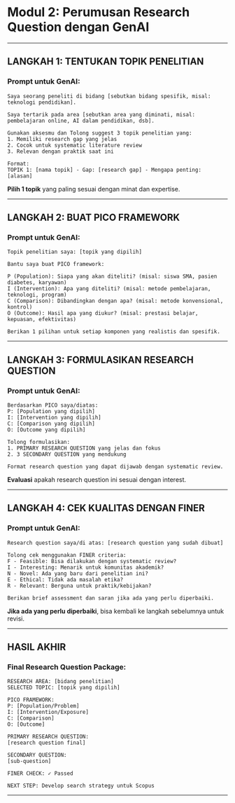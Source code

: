 # Modul 2: Perumusan Research Question dengan GenAI

---

## **LANGKAH 1: TENTUKAN TOPIK PENELITIAN**

### **Prompt untuk GenAI:**
```
Saya seorang peneliti di bidang [sebutkan bidang spesifik, misal: teknologi pendidikan].

Saya tertarik pada area [sebutkan area yang diminati, misal: pembelajaran online, AI dalam pendidikan, dsb].

Gunakan aksesmu dan Tolong suggest 3 topik penelitian yang:
1. Memiliki research gap yang jelas
2. Cocok untuk systematic literature review
3. Relevan dengan praktik saat ini

Format: 
TOPIK 1: [nama topik] - Gap: [research gap] - Mengapa penting: [alasan]
```

**Pilih 1 topik** yang paling sesuai dengan minat dan expertise.

---

## **LANGKAH 2: BUAT PICO FRAMEWORK**

### **Prompt untuk GenAI:**
```
Topik penelitian saya: [topik yang dipilih]

Bantu saya buat PICO framework:

P (Population): Siapa yang akan diteliti? (misal: siswa SMA, pasien diabetes, karyawan)
I (Intervention): Apa yang diteliti? (misal: metode pembelajaran, teknologi, program)
C (Comparison): Dibandingkan dengan apa? (misal: metode konvensional, kontrol)
O (Outcome): Hasil apa yang diukur? (misal: prestasi belajar, kepuasan, efektivitas)

Berikan 1 pilihan untuk setiap komponen yang realistis dan spesifik.
```


---

## **LANGKAH 3: FORMULASIKAN RESEARCH QUESTION**

### **Prompt untuk GenAI:**
```
Berdasarkan PICO saya/diatas:
P: [Population yang dipilih]
I: [Intervention yang dipilih]
C: [Comparison yang dipilih]
O: [Outcome yang dipilih]

Tolong formulasikan:
1. PRIMARY RESEARCH QUESTION yang jelas dan fokus
2. 3 SECONDARY QUESTION yang mendukung

Format research question yang dapat dijawab dengan systematic review.
```

**Evaluasi** apakah research question ini sesuai dengan interest.

---

## **LANGKAH 4: CEK KUALITAS DENGAN FINER**

### **Prompt untuk GenAI:**
```
Research question saya/di atas: [research question yang sudah dibuat]

Tolong cek menggunakan FINER criteria:
F - Feasible: Bisa dilakukan dengan systematic review?
I - Interesting: Menarik untuk komunitas akademik?
N - Novel: Ada yang baru dari penelitian ini?
E - Ethical: Tidak ada masalah etika?
R - Relevant: Berguna untuk praktik/kebijakan?

Berikan brief assessment dan saran jika ada yang perlu diperbaiki.
```

**Jika ada yang perlu diperbaiki**, bisa kembali ke langkah sebelumnya untuk revisi.

---

## **HASIL AKHIR**

### **Final Research Question Package:**
```
RESEARCH AREA: [bidang penelitian]
SELECTED TOPIC: [topik yang dipilih]

PICO FRAMEWORK:
P: [Population/Problem]
I: [Intervention/Exposure]
C: [Comparison]
O: [Outcome]

PRIMARY RESEARCH QUESTION:
[research question final]

SECONDARY QUESTION:
[sub-question]

FINER CHECK: ✓ Passed

NEXT STEP: Develop search strategy untuk Scopus
```

---
